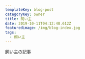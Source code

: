 ```yaml
---
templateKey: blog-post
categoryKey: owner
title: 飼い主
date: 2019-10-11T04:12:48.612Z
featuredimage: /img/blog-index.jpg
tags:
  - 飼い主
---
```

飼い主の記事
